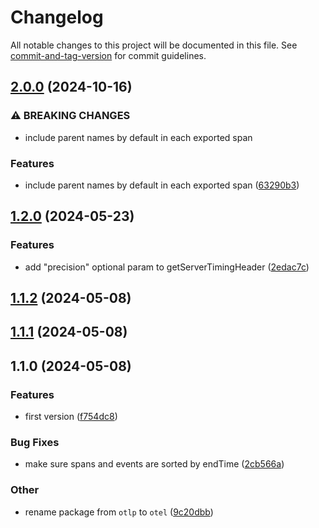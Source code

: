 # Changelog

All notable changes to this project will be documented in this file. See [commit-and-tag-version](https://github.com/absolute-version/commit-and-tag-version) for commit guidelines.

## [2.0.0](https://github.com/esroyo/opentelemetry-server-timing-span-exporter/compare/v1.2.0...v2.0.0) (2024-10-16)


### ⚠ BREAKING CHANGES

* include parent names by default in each exported span

### Features

* include parent names by default in each exported span ([63290b3](https://github.com/esroyo/opentelemetry-server-timing-span-exporter/commit/63290b3cba1e4a367b8e945f75d875f0c835017b))

## [1.2.0](https://github.com/esroyo/opentelemetry-server-timing-span-exporter/compare/v1.1.2...v1.2.0) (2024-05-23)


### Features

* add "precision" optional param to getServerTimingHeader ([2edac7c](https://github.com/esroyo/opentelemetry-server-timing-span-exporter/commit/2edac7ca3a0821c9657414512943a38f333063c1))

## [1.1.2](https://github.com/esroyo/opentelemetry-server-timing-span-exporter/compare/v1.1.1...v1.1.2) (2024-05-08)

## [1.1.1](https://github.com/esroyo/opentelemetry-server-timing-span-exporter/compare/v1.1.0...v1.1.1) (2024-05-08)

## 1.1.0 (2024-05-08)


### Features

* first version ([f754dc8](https://github.com/esroyo/opentelemetry-server-timing-span-exporter/commit/f754dc8588fee3e8824c470fe82cda730e0072b1))


### Bug Fixes

* make sure spans and events are sorted by endTime ([2cb566a](https://github.com/esroyo/opentelemetry-server-timing-span-exporter/commit/2cb566ad07832e58c3a83c38450efb6182dd6439))


### Other

* rename package from `otlp` to `otel` ([9c20dbb](https://github.com/esroyo/opentelemetry-server-timing-span-exporter/commit/9c20dbb00c1c77a16bd4d40573d1137d4a3a8899))
